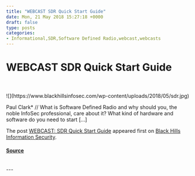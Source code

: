 ```yaml
---
title: "WEBCAST SDR Quick Start Guide"
date: Mon, 21 May 2018 15:27:18 +0000
draft: false
type: posts
categories: 
- Informational,SDR,Software Defined Radio,webcast,webcasts
---
```

# WEBCAST SDR Quick Start Guide

<br/>

<br/>
![](https://www.blackhillsinfosec.com/wp-content/uploads/2018/05/sdr.jpg)

Paul Clark\* // What is Software Defined Radio and why should you, the noble InfoSec professional, care about it? What kind of hardware and software do you need to start \[…\]

The post [WEBCAST: SDR Quick Start Guide](https://www.blackhillsinfosec.com/webcast-sdr-quick-start-guide/) appeared first on [Black Hills Information Security](https://www.blackhillsinfosec.com).

#### [Source](https://www.blackhillsinfosec.com/webcast-sdr-quick-start-guide/)

<br/>
---
